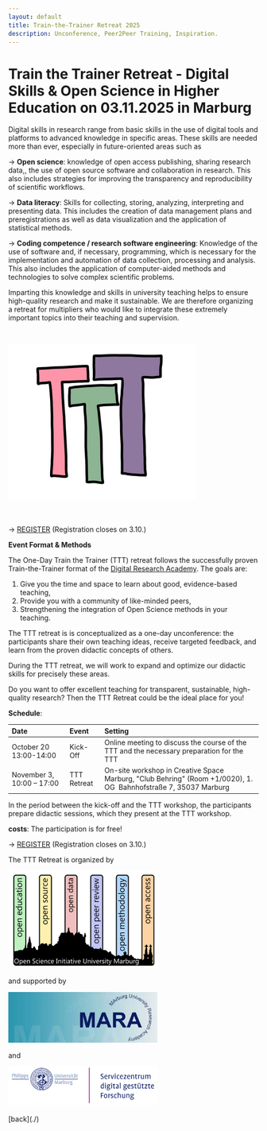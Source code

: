 ```yaml
---
layout: default
title: Train-the-Trainer Retreat 2025
description: Unconference, Peer2Peer Training, Inspiration.
---
```



# Train the Trainer Retreat - Digital Skills & Open Science in Higher Education on 03.11.2025 in Marburg

Digital skills in research range from basic skills in the use of digital tools and platforms to advanced knowledge in specific areas. These skills are needed more than ever, especially in future-oriented areas such as

→ **Open science**: knowledge of open access publishing, sharing research data,, the use of open source software and collaboration in research. This also includes strategies for improving the transparency and reproducibility of scientific workflows.

→ **Data literacy**: Skills for collecting, storing, analyzing, interpreting and presenting data. This includes the creation of data management plans and preregistrations as well as data visualization and the application of statistical methods.

→ **Coding competence / research software engineering**: Knowledge of the use of software and, if necessary, programming, which is necessary for the implementation and automation of data collection, processing and analysis. This also includes the application of computer-aided methods and technologies to solve complex scientific problems.

Imparting this knowledge and skills in university teaching helps to ensure high-quality research and make it sustainable.
We are therefore organizing a retreat for multipliers who would like to integrate these extremely important topics into their teaching and supervision.

<br>

![TTT-Logo](./assets/images/TTT_Logo.png)

<br>


→ <a href="https://redcap.kks.uni-marburg.de/surveys/?s=9TWKDAF8KWYPM7CN">REGISTER</a> (Registration closes on 3.10.)

**Event Format & Methods**


The One-Day Train the Trainer (TTT) retreat follows the successfully proven Train-the-Trainer format of the <a href="https://digital-research.academy/">Digital Research Academy</a>.
The goals are:
1. Give you the time and space to learn about good, evidence-based teaching,
2. Provide you with a community of like-minded peers,
3. Strengthening the integration of Open Science methods in your teaching.

The TTT retreat is is conceptualized as a one-day unconference: the participants share their own teaching ideas, receive targeted feedback, and learn from the proven didactic concepts of others.

During the TTT retreat, we will work to expand and optimize our didactic skills for precisely these areas. 
 
Do you want to offer excellent teaching for transparent, sustainable, high-quality research?
Then the TTT Retreat could be the ideal place for you!



**Schedule**:

| Date | Event | Setting |
|:---------------|:--------------|:---------------|
| October 20 13:00-14:00 | Kick-Off | Online meeting to discuss the course of the TTT and the necessary preparation for the TTT |
| November 3, 10:00 – 17:00 | TTT Retreat | On-site workshop in Creative Space Marburg, "Club Behring" (Room +1/0020), 1. OG  Bahnhofstraße 7, 35037 Marburg |

In the period between the kick-off and the TTT workshop, the participants prepare didactic sessions, which they present at the TTT workshop.


**costs**: The participation is for free!

→ <a href="https://redcap.kks.uni-marburg.de/surveys/?s=9TWKDAF8KWYPM7CN">REGISTER</a> (Registration closes on 3.10.)


The TTT Retreat is organized by 

<img src="./assets/images/OSIUM_logo.png" alt="OSIUM-Logo" width="300">

and supported by

<img src="./assets/images/mara-logo.jpeg" alt="MARA-Logo" width="300">

and

<img src="./assets/images/eResearch-logo.png" alt="MARA-Logo" width="300">


<br>
<br>
[back](./)
